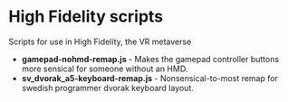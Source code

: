 # High Fidelity scripts
Scripts for use in High Fidelity, the VR metaverse

* **gamepad-nohmd-remap.js** - Makes the gamepad controller buttons more sensical for someone without an HMD.
* **sv_dvorak_a5-keyboard-remap.js** - Nonsensical-to-most remap for swedish programmer dvorak keyboard layout.
